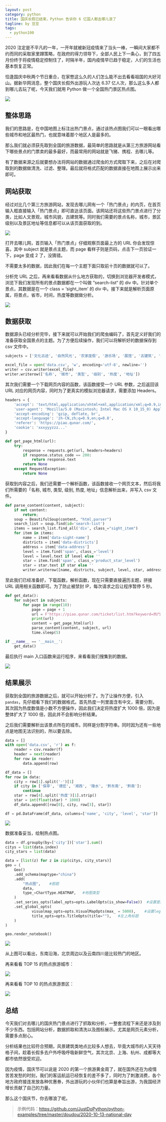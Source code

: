 ```yaml
---
layout: post
category: python
title: 国庆长假已结束，Python 告诉你 6 亿国人都去哪儿浪了
tagline: by 豆豆
tags: 
  - python100
---
```


2020 注定是不平凡的一年，一开年就被新冠疫情来了当头一棒，一瞬间大家都不约而同的采取家里蹲策略，在政府的得力领导下，全部人民上下一条心，到了四五月份终于将疫情稳定控制住了，时隔半年，国内疫情早已趋于稳定，人们的生活也基本恢复正常。

恰逢国庆中秋两个节日重合，在家憋这么久的人们怎么能不出去看看祖国的大好河山。据新华网消息，整个国庆长假外出游玩人次达 6.37 亿人次，那么这么多人都到哪儿去玩了呢，今天我们就用 Python 做一个全国热门景区热点图。

<!--more-->

![](https://raw.githubusercontent.com/JustDoPython/justdopython.github.io/master/assets/images/2020/10/national-day/001.png)

## 整体思路

我们的思路是，在中国地图上标注出热门景点，通过该热点图我们可以一眼看出哪些城市和地区最热门，也就意味着那个地区人是最多的。

那么我们就必须获先取到全国的旅游数据，最简单的思路就是从第三方旅游网站看下哪些景点的门票卖的最多最好，而最常用的网站就是飞猪、携程、去哪儿等。

有了数据来源之后就要想办法将网站的数据通过爬虫的方式爬取下来，之后在对爬取到的数据做清洗、过滤、整理。最后就将格式匹配的数据直接在地图上展示出来即可。

## 网站获取

经过对比几个第三方旅游网站，发现去哪儿网有一个「热门景点」的内页，在首页输入框直接输入「热门景点」即可直达该页面。该网站还将这些热门景点进行了分类，比如人文景观，城市风貌，古建筑等。同时我们需要的景点名称，城市，景区级别以及景区地址等信息都可以从该页面获取的到。

![](https://raw.githubusercontent.com/JustDoPython/justdopython.github.io/master/assets/images/2020/10/national-day/002.png)

打开去哪儿网，首页输入「热门景点」仔细观察页面最上方的 URL 你会发现惊喜。其中 subject 就是景点主题，而 page 看样子则是页码，点击下一页验证一下，page 变成 2 了，没猜错。

不需要太多的数据，因此我们在每一个主题下面只取前十页的数据就可以了。

分析完 URL 之后，再来看看数据从什么地方获取的，切换到浏览器开发者模式，浏览下我们发现所有的景点数据都在一个叫做 ”search-list“ 的 div 中。针对单个景点，其数据是在一个 class = ‘sight_item’ 的 div 中。接下来就是解析页面原属，将景点，省市，时间，热度等数据做分析。

![](https://raw.githubusercontent.com/JustDoPython/justdopython.github.io/master/assets/images/2020/10/national-day/003.png)

## 数据获取

数据源头已经分析完毕，接下来就可以开始我们的爬虫编码了，首先定义好我们的准备获取全国景点的主题。为了方便后续操作，我们可以将解析好的数据保存到 csv 文件中。

```python
subjects = ['文化古迹', '自然风光', '农家度假', '游乐场', '展馆', '古建筑', '城市观光']

excel_file = open('data.csv', 'w', encoding='utf-8', newline='')
writer = csv.writer(excel_file)
writer.writerow(['名称', '城市', '类型', '级别', '热度', '地址'])
```

其次我们需要一个下载网页内容的函数，该函数接受一个 URL 参数，之后返回该 URL 对应的网页内容，同时为了更真实的模拟浏览器请求，需要添加 Headers。

```python
headers = {
    'accept': 'text/html,application/xhtml+xml,application/xml;q=0.9,image/avif,image/webp,image/apng,*/*;q=0.8,application/signed-exchange;v=b3;q=0.9',
    'user-agent': 'Mozilla/5.0 (Macintosh; Intel Mac OS X 10_15_0) AppleWebKit/537.36 (KHTML, like Gecko) Chrome/85.0.4183.102 Safari/537.36',
    'accept-encoding': 'gzip, deflate, br',
    'accept-language': 'zh-CN,zh;q=0.9,en;q=0.8',
    'referer': 'https://piao.qunar.com/',
    'cookie': 'xxxyyyzzz...'
}

def get_page_html(url):
    try:
        response = requests.get(url, headers=headers)
        if response.status_code == 200:
            return response.text
        return None
    except RequestException:
        return None
```

获取到内容之后，我们还需要一个解析函数，该函数接收一个网页文本，然后将我们所需要的「名称, 城市, 类型, 级别, 热度, 地址」信息解析出来，并写入 csv 文件。

```python
def parse_content(content, subject):
    if not content:
        return;
    soup = BeautifulSoup(content, "html.parser")
    search_list = soup.find(id='search-list')
    items = search_list.find_all('div', class_="sight_item")
    for item in items:
        name = item['data-sight-name']
        districts = item['data-districts']
        address = item['data-address']
        level = item.find('span', class_='level')
        level = level.text if level else ''
        star = item.find('span', class_='product_star_level')
        star = star.text if star else ''
        writer.writerow([name, districts, subject, level, star, address])
```
至此我们已经准备好，下载函数，解析函数，现在只需要直接遍历主题，拼接 URL 调用相关函数即可。为了防止被禁封 IP，每次请求之后让程序暂停 5 秒。

```python
def get_data():
    for subject in subjects:
        for page in range(10):
            page = page + 1
            url = F'https://piao.qunar.com/ticket/list.htm?keyword=热门景点&region=&from=mps_search_suggest&subject={subject}&page={page}&sku='
            print(url)
            content = get_page_html(url)
            parse_content(content, subject, url)
            time.sleep(5)

if __name__ == '__main__':
    get_data()
```
最后执行 main 入口函数来运行程序，来看看我们搜集到的数据。

![](https://raw.githubusercontent.com/JustDoPython/justdopython.github.io/master/assets/images/2020/10/national-day/004.png)

## 结果展示

获取到全国的旅游数据之后，就可以开始分析了。为了让操作方便，引入 `pandas`，先仔细看下我们的数据格式。首先热度一列里面含有中文，需要分割，其次因为热度数值是小数不方便操作，因此我们决定将热度扩大 1000 倍，因为是整体扩大了 1000 倍，因此并不会影响分析结果。

之后我们需要解析出该景点所在的城市。同样是分割字符串。同时因为还有一些地点是地图无法识别的，所以要去除。

```python
data = []
with open('data.csv', 'r') as f:
    reader = csv.reader(f)
    header = next(reader)
    for row in reader:
        data.append(row)

df_data = []
for row in data:
    city = row[1].split('·')[1]
    if city in ['保亭', '德宏', '湘西', '陵水', '黔东南', '黔南']:
        continue
    star = row[4].split('热度')[1].strip()
    star = int(float(star) * 1000)
    df_data.append([row[0], city, row[3], star])

df = pd.DataFrame(df_data, columns=['name', 'city', 'level', 'star'])
```

![](https://raw.githubusercontent.com/JustDoPython/justdopython.github.io/master/assets/images/2020/10/national-day/005.png)

数据准备妥当，绘制热点图。

```python
data = df.groupby(by=['city'])['star'].sum()
citys = list(data.index)
city_stars = list(data)

data = [list(z) for z in zip(citys, city_stars)]
geo = (
    Geo()
    .add_schema(maptype="china")
    .add(
        "热点图",    #图题
        data,
        type_=ChartType.HEATMAP,   #地图类型
    )
    .set_series_opts(label_opts=opts.LabelOpts(is_show=False))  #设置是否显示标签
    .set_global_opts(
            visualmap_opts=opts.VisualMapOpts(max_ = 5000),    #设置legend显示的最大值
            title_opts=opts.TitleOpts(title=""),   #左上角标题
    )
)

geo.render_notebook()
```

![](https://raw.githubusercontent.com/JustDoPython/justdopython.github.io/master/assets/images/2020/10/national-day/006.png)

从上图可以看出，东南沿海，北京周边以及云南四川是比较热门的地区。

再来看看 TOP 15 的热点旅游城市：

![](https://raw.githubusercontent.com/JustDoPython/justdopython.github.io/master/assets/images/2020/10/national-day/007.png)

再来看看 TOP 10 的热点旅游景区：

![](https://raw.githubusercontent.com/JustDoPython/justdopython.github.io/master/assets/images/2020/10/national-day/008.png)

## 总结

今天我们对去哪儿的国庆热门景点进行了抓取和分析，一整套流程下来还是涉及到不少东西。包括网站分析，数据抓取和清洗以及图标展示。尤其是网页元素分析，需要多点耐心。

分析结果也比较符合预期，风景建筑类地点比较多人想去，毕竟大城市的人天天待格子间，趁着长假多去户外呼吸呼吸新鲜空气，其次北京、上海、杭州、成都等大都市依然很受欢迎。

因为疫情，国庆节可以说是 2020 的第一个旅游黄金周了，就在国外还在为疫情苦苦发愁的时刻，我们的客运航运已经恢复的差不多了，同时为了刺激消费，各个地方政府接连发放各种优惠券，外出游玩的小伙伴们也算是奉旨出游，为我国经济增长贡献了自己的力量。

那么这个国庆节，你去哪浪了呢。

> 示例代码：https://github.com/JustDoPython/python-examples/tree/master/doudou/2020-10-13-national-day
